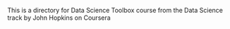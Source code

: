 This is a directory for Data Science Toolbox course from the Data Science track by John Hopkins on Coursera
